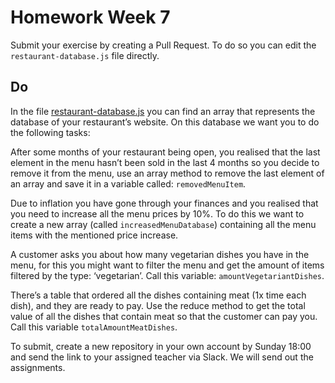 # Homework Week 7

Submit your exercise by creating a Pull Request. To do so you can edit the `restaurant-database.js` file directly.

## Do
In the file [restaurant-database.js](./restaurant-database.js) you can find an array that represents the database of your restaurant’s website. On this database we want you to do the following tasks:

After some months of your restaurant being open, you realised that the last element in the menu hasn’t been sold in the last 4 months so you decide to remove it from the menu, use an array method to remove the last element of an array and save it in a variable called: `removedMenuItem`.

Due to inflation you have gone through your finances and you realised that you need to increase all the menu prices by 10%. To do this we want to create a new array (called `increasedMenuDatabase`) containing all the menu items with the mentioned price increase. 

A customer asks you about how many vegetarian dishes you have in the menu, for this you might want to filter the menu and get the amount of items filtered by the type: ‘vegetarian’. Call this variable: `amountVegetariantDishes`.

There’s a table that ordered all the dishes containing meat (1x time each dish), and they are ready to pay. Use the reduce method to get the total value of all the dishes that contain meat so that the customer can pay you. Call this variable `totalAmountMeatDishes`.


To submit, create a new repository in your own account by Sunday 18:00 and send the link to your assigned teacher via Slack. We will send out the assignments.
